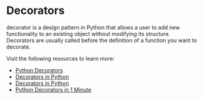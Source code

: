 # Decorators

decorator is a design pattern in Python that allows a user to add new functionality to an existing object without modifying its structure. Decorators are usually called before the definition of a function you want to decorate.

Visit the following resources to learn more:

- [Python Decorators](https://www.datacamp.com/tutorial/decorators-python)
- [Decorators in Python](https://www.geeksforgeeks.org/decorators-in-python/)
- [Decorators in Python](https://www.youtube.com/watch?v=FXUUSfJO_J4)
- [Python Decorators in 1 Minute](https://www.youtube.com/watch?v=BE-L7xu8pO4)
